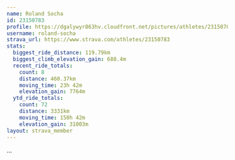 ```yaml
---
name: Roland Socha
id: 23150783
profile: https://dgalywyr863hv.cloudfront.net/pictures/athletes/23150783/14745672/4/large.jpg
username: roland-socha
strava_url: https://www.strava.com/athletes/23150783
stats:
  biggest_ride_distance: 119.79km
  biggest_climb_elevation_gain: 688.4m
  recent_ride_totals:
    count: 8
    distance: 460.37km
    moving_time: 23h 42m
    elevation_gain: 7764m
  ytd_ride_totals:
    count: 72
    distance: 3331km
    moving_time: 150h 42m
    elevation_gain: 31003m
layout: strava_member
--- 
```

...
